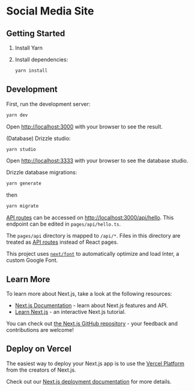 # Social Media Site

## Getting Started

  1. Install Yarn

  2. Install dependencies:

      ```bash
      yarn install
      ```

## Development

First, run the development server:

```bash
yarn dev
```

Open [http://localhost:3000](http://localhost:3000) with your browser to see the result.

(Database) Drizzle studio:
  
  ```bash
  yarn studio
  ```

  Open [http://localhost:3333](http://localhost:3333) with your browser to see the database studio.

Drizzle database migrations:

  ```bash
  yarn generate
  ```

  then

  ```bash
  yarn migrate
  ```

[API routes](https://nextjs.org/docs/api-routes/introduction) can be accessed on [http://localhost:3000/api/hello](http://localhost:3000/api/hello). This endpoint can be edited in `pages/api/hello.ts`.

The `pages/api` directory is mapped to `/api/*`. Files in this directory are treated as [API routes](https://nextjs.org/docs/api-routes/introduction) instead of React pages.

This project uses [`next/font`](https://nextjs.org/docs/basic-features/font-optimization) to automatically optimize and load Inter, a custom Google Font.

## Learn More

To learn more about Next.js, take a look at the following resources:

- [Next.js Documentation](https://nextjs.org/docs) - learn about Next.js features and API.
- [Learn Next.js](https://nextjs.org/learn) - an interactive Next.js tutorial.

You can check out [the Next.js GitHub repository](https://github.com/vercel/next.js/) - your feedback and contributions are welcome!

## Deploy on Vercel

The easiest way to deploy your Next.js app is to use the [Vercel Platform](https://vercel.com/new?utm_medium=default-template&filter=next.js&utm_source=create-next-app&utm_campaign=create-next-app-readme) from the creators of Next.js.

Check out our [Next.js deployment documentation](https://nextjs.org/docs/deployment) for more details.
